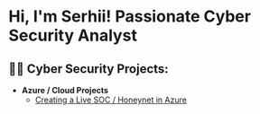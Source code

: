 <h1>Hi, I'm Serhii! Passionate Cyber Security Analyst</h1>

<h2>👨‍💻 Cyber Security Projects:</h2>

- <b>Azure / Cloud Projects</b>
  - [Creating a Live SOC / Honeynet in Azure](https://github.com/serhiialtman/Azure-SOC)


<!--
**joshmadakor1/joshmadakor1** is a ✨ _special_ ✨ repository because its `README.md` (this file) appears on your GitHub profile.

Here are some ideas to get you started:

- 🔭 I’m currently working on ...
- 🌱 I’m currently learning ...
- 👯 I’m looking to collaborate on ...
- 🤔 I’m looking for help with ...
- 💬 Ask me about ...
- 📫 How to reach me: ...
- 😄 Pronouns: ...
- ⚡ Fun fact: ...
-->

